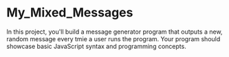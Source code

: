 # My_Mixed_Messages
In this project, you'll build a message generator program that outputs a new, random message every tmie a user runs the program.
Your program should showcase basic JavaScript syntax and programming concepts.
